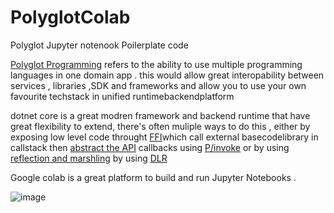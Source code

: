 # PolyglotColab
Polyglot Jupyter notenook Poilerplate code


[Polyglot Programming](https://en.wikipedia.org/wiki/Polyglot_(computing)) refers to the ability  to use multiple programming languages in one domain app  . 
this would allow great interopability between services , libraries ,SDK and frameworks and allow you to use your own  favourite  techstack  in  unified runtimebackendplatform

dotnet core is a great modren framework and backend runtime that have great flexibility to extend,
there's often muliple ways to do this , either by  exposing low level code  throught [FFI](https://en.wikipedia.org/wiki/Foreign_function_interface)which call external basecodelibrary in callstack  then [abstract the API](https://en.wikipedia.org/wiki/Wrapper_function)   callbacks using [P/invoke](https://en.wikipedia.org/wiki/Platform_Invocation_Services) or by using  [reflection and marshling](https://en.wikipedia.org/wiki/Language_binding) by using [DLR](https://learn.microsoft.com/en-us/dotnet/framework/reflection-and-codedom/dynamic-language-runtime-overview)


Google colab is a great platform to build and run Jupyter Notebooks . 

![image](https://github.com/PrestigeDevop/PolyglotColab/assets/85388342/c682dc96-c0c2-4da8-9ce6-d081c1fb41ff)
